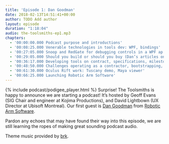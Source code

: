 ```yaml
---
title: 'Episode 1: Dan Goodman'
date: 2018-02-13T14:51:41+00:00
author: TODO Add author
layout: episode
duration: "1:18:04"
audio: the-toolsmiths-ep1.mp3
chapters:
  - '00:00:00.000 Podcast purpose and introductions'
  - '00:08:25.000 Venerable technologies in tools dev: WPF, bindings'
  - '00:27:05.000 Snoop and RedGate for debugging controls in a WPF ap'
  - '00:29:05.000 Should you build or should you buy (Dan’s articles on Gamasutra)'
  - '00:36:17.000 Developing tools on contract, specifications, milestones, goals, and features'
  - '00:48:50.000 Challenges operating as a contractor, bootstrapping, building new business'
  - '00:61:30.000 Oculus Rift work: Tuscany demo, Maya viewer'
  - '00:66:25.000 Launching Robotic Arm Software'
---
```

{% include podcast/podigee_player.html %}
Surprise! The Toolsmiths is happy to announce we are starting a podcast! It’s hosted by Geoff Evans (SIG Chair and engineer at Kojima Productions), and David Lightbown (UX Director at Ubisoft Montreal). Our first guest is [Dan Goodman](http://www.linkedin.com/in/dangoodman) from [Robotic Arm Software](http://www.roboticarmsoftware.com/).

Pardon any echoes that may have found their way into this episode, we are still learning the ropes of making great sounding podcast audio.

Theme music provided by [brk](http://brkmusic.bandcamp.com/).
